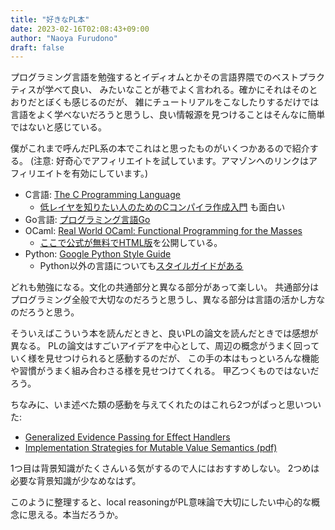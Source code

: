 ```yaml
---
title: "好きなPL本"
date: 2023-02-16T02:08:43+09:00
author: "Naoya Furudono"
draft: false
---
```


プログラミング言語を勉強するとイディオムとかその言語界隈でのベストプラクティスが学べて良い、
みたいなことが巷でよく言われる。確かにそれはそのとおりだとぼくも感じるのだが、
雑にチュートリアルをこなしたりするだけでは言語をよく学べないだろうと思うし、良い情報源を見つけることはそんなに簡単ではないと感じている。

僕がこれまで呼んだPL系の本でこれはと思ったものがいくつかあるので紹介する。
(注意: 好奇心でアフィリエイトを試しています。アマゾンへのリンクはアフィリエイトを有効にしています。)

- C言語: [The C Programming Language](https://amzn.to/3E9NSqi)
    - [低レイヤを知りたい人のためのCコンパイラ作成入門](https://www.sigbus.info/compilerbook) も面白い
- Go言語: [プログラミング言語Go](https://amzn.to/3lBC21x)
- OCaml: [Real World OCaml: Functional Programming for the Masses](https://amzn.to/3xIzdPf)
    - [ここで公式が無料でHTML版](https://dev.realworldocaml.org/toc.html)を公開している。
- Python: [Google Python Style Guide](https://google.github.io/styleguide/pyguide.html)
    - Python以外の言語についても[スタイルガイドがある](https://google.github.io/styleguide/)

どれも勉強になる。文化の共通部分と異なる部分があって楽しい。
共通部分はプログラミング全般で大切なのだろうと思うし、異なる部分は言語の活かし方なのだろうと思う。

そういえばこういう本を読んだときと、良いPLの論文を読んだときでは感想が異なる。
PLの論文はすごいアイデアを中心として、周辺の概念がうまく回っていく様を見せつけられると感動するのだが、
この手の本はもっといろんな機能や習慣がうまく組み合わさる様を見せつけてくれる。
甲乙つくものではないだろう。

ちなみに、いま述べた類の感動を与えてくれたのはこれら2つがぱっと思いついた:

- [Generalized Evidence Passing for Effect Handlers](https://www.microsoft.com/en-us/research/publication/generalized-evidence-passing-for-effect-handlers/)
- [Implementation Strategies for Mutable Value Semantics (pdf)](https://www.jot.fm/issues/issue_2022_02/article2.pdf)

1つ目は背景知識がたくさんいる気がするので人にはおすすめしない。
2つめは必要な背景知識が少なめなはず。

このように整理すると、local reasoningがPL意味論で大切にしたい中心的な概念に思える。本当だろうか。


